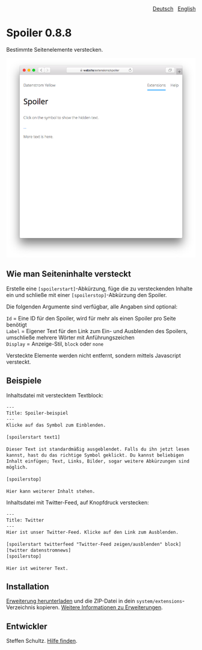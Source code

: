<p align="right"><a href="README-de.md">Deutsch</a> &nbsp; <a href="README.md">English</a></p>

# Spoiler 0.8.8

Bestimmte Seitenelemente verstecken.

<p align="center"><img src="spoiler-screenshot.png?raw=true" alt="Bildschirmfoto"></p>

## Wie man Seiteninhalte versteckt

Erstelle eine `[spoilerstart]`-Abkürzung, füge die zu versteckenden Inhalte ein und schließe mit einer `[spoilerstop]`-Abkürzung den Spoiler.
 
Die folgenden Argumente sind verfügbar, alle Angaben sind optional:

`Id` = Eine ID für den Spoiler, wird für mehr als einen Spoiler pro Seite benötigt  
`Label` = Eigener Text für den Link zum Ein- und Ausblenden des Spoilers, umschließe mehrere Wörter mit Anführungszeichen  
`Display` = Anzeige-Stil, `block` oder `none`

Versteckte Elemente werden nicht entfernt, sondern mittels Javascript versteckt. 

## Beispiele

Inhaltsdatei mit verstecktem Textblock:

```
---
Title: Spoiler-beispiel
---
Klicke auf das Symbol zum Einblenden. 

[spoilerstart text1]  

Dieser Text ist standardmäßig ausgeblendet. Falls du ihn jetzt lesen kannst, hast du das richtige Symbol geklickt. Du kannst beliebigen Inhalt einfügen; Text, Links, Bilder, sogar weitere Abkürzungen sind möglich. 

[spoilerstop]

Hier kann weiterer Inhalt stehen. 
```

Inhaltsdatei mit Twitter-Feed, auf Knopfdruck verstecken:

```
---
Title: Twitter
---
Hier ist unser Twitter-Feed. Klicke auf den Link zum Ausblenden. 

[spoilerstart twitterfeed "Twitter-Feed zeigen/ausblenden" block]  
[twitter datenstromnews]  
[spoilerstop]

Hier ist weiterer Text. 
```

## Installation

[Erweiterung herunterladen](https://github.com/datenstrom/yellow-extensions/raw/main/downloads/spoiler.zip) und die ZIP-Datei in dein `system/extensions`-Verzeichnis kopieren. [Weitere Informationen zu Erweiterungen](https://github.com/annaesvensson/yellow-update/tree/main/README-de.md).

## Entwickler

Steffen Schultz. [Hilfe finden](https://datenstrom.se/de/yellow/help/).
